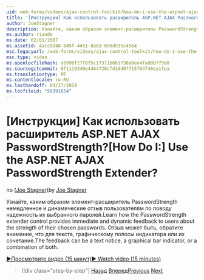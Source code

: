 ```yaml
---
uid: web-forms/videos/ajax-control-toolkit/how-do-i-use-the-aspnet-ajax-passwordstrength-extender
title: '[Инструкции] Как использовать расширитель ASP.NET AJAX PasswordStrength? | Документы Майкрософт'
author: JoeStagner
description: Узнайте, каким образом элемент-расширитель PasswordStrength немедленное и динамические отзыв пользователям по поводу надежность их выбранного паролей. C отзыв...
ms.author: riande
ms.date: 02/01/2007
ms.assetid: 4acc8d48-845f-4451-8a83-0d6d935c4564
msc.legacyurl: /web-forms/videos/ajax-control-toolkit/how-do-i-use-the-aspnet-ajax-passwordstrength-extender
msc.type: video
ms.openlocfilehash: a9990f27f8f5c17371b6b1738a0ee4fad0b77588
ms.sourcegitcommit: 0f1119340e4464720cfd16d0ff15764746ea1fea
ms.translationtype: MT
ms.contentlocale: ru-RU
ms.lasthandoff: 04/17/2019
ms.locfileid: "59391654"
---
```

# <a name="how-do-i-use-the-aspnet-ajax-passwordstrength-extender"></a><span data-ttu-id="44cba-105">[Инструкции] Как использовать расширитель ASP.NET AJAX PasswordStrength?</span><span class="sxs-lookup"><span data-stu-id="44cba-105">[How Do I:] Use the ASP.NET AJAX PasswordStrength Extender?</span></span>

<span data-ttu-id="44cba-106">по [(Joe Stagner)](https://github.com/JoeStagner)</span><span class="sxs-lookup"><span data-stu-id="44cba-106">by [Joe Stagner](https://github.com/JoeStagner)</span></span>

<span data-ttu-id="44cba-107">Узнайте, каким образом элемент-расширитель PasswordStrength немедленное и динамические отзыв пользователям по поводу надежность их выбранного паролей.</span><span class="sxs-lookup"><span data-stu-id="44cba-107">Learn how the PasswordStrength extender control provides immediate and dynamic feedback to users about the strength of their chosen passwords.</span></span> <span data-ttu-id="44cba-108">Отзыв может быть, обратите внимание, что для текста, графическому полосы индикатора или их сочетание.</span><span class="sxs-lookup"><span data-stu-id="44cba-108">The feedback can be a text notice, a graphical bar indicator, or a combination of both.</span></span>

[<span data-ttu-id="44cba-109">&#9654;Просмотрите видео (15 минут)</span><span class="sxs-lookup"><span data-stu-id="44cba-109">&#9654; Watch video (15 minutes)</span></span>](https://channel9.msdn.com/Blogs/ASP-NET-Site-Videos/how-do-i-use-the-aspnet-ajax-passwordstrength-extender)

> [!div class="step-by-step"]
> <span data-ttu-id="44cba-110">[Назад](how-do-i-use-the-aspnet-ajax-dropshadow-extender.md)
> [Вперед](how-do-i-get-started-with-the-aspnet-ajax-animation-extender-control.md)</span><span class="sxs-lookup"><span data-stu-id="44cba-110">[Previous](how-do-i-use-the-aspnet-ajax-dropshadow-extender.md)
[Next](how-do-i-get-started-with-the-aspnet-ajax-animation-extender-control.md)</span></span>

